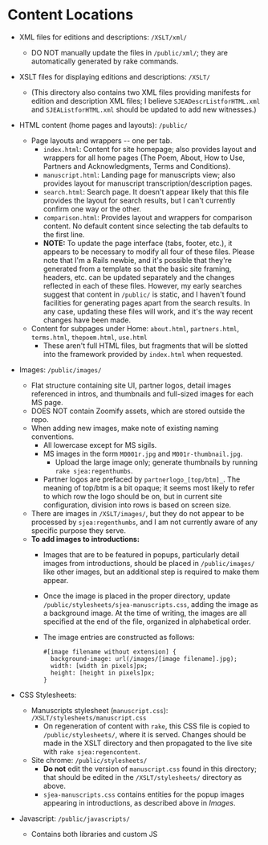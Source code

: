 # Content Locations
* XML files for editions and descriptions: `/XSLT/xml/`
    * DO NOT manually update the files in `/public/xml/`; they are automatically generated by rake commands.
* XSLT files for displaying editions and descriptions: `/XSLT/`
    * (This directory also contains two XML files providing manifests for edition and description XML files; I believe `SJEADescrListforHTML.xml` and `SJEAListforHTML.xml` should be updated to add new witnesses.)
* HTML content (home pages and layouts): `/public/`
    * Page layouts and wrappers -- one per tab.
        * `index.html`: Content for site homepage; also provides layout and wrappers for all home pages (The Poem, About, How to Use, Partners and Acknowledgments, Terms and Conditions).
        * `manuscript.html`: Landing page for manuscripts view; also provides layout for manuscript transcription/description pages.
        * `search.html`: Search page. It doesn't appear likely that this file provides the layout for search results, but I can't currently confirm one way or the other.
        * `comparison.html`: Provides layout and wrappers for comparison content. No default content since selecting the tab defaults to the first line.
        * **NOTE:** To update the page interface (tabs, footer, etc.), it appears to be necessary to modify all four of these files. Please note that I'm a Rails newbie, and it's possible that they're generated from a template so that the basic site framing, headers, etc. can be updated separately and the changes reflected in each of these files. However, my early searches suggest that content in `/public/` is static, and I haven't found facilities for generating pages apart from the search results. In any case, updating these files will work, and it's the way recent changes have been made.
    * Content for subpages under Home: `about.html`, `partners.html`, `terms.html`, `thepoem.html`, `use.html`
        * These aren't full HTML files, but fragments that will be slotted into the framework provided by `index.html` when requested.
* Images: `/public/images/`
    * Flat structure containing site UI, partner logos, detail images referenced in intros, and thumbnails and full-sized images for each MS page.
    * DOES NOT contain Zoomify assets, which are stored outside the repo.
    * When adding new images, make note of existing naming conventions.
        * All lowercase except for MS sigils.
        * MS images in the form `M0001r.jpg` and `M001r-thumbnail.jpg`.
            * Upload the large image only; generate thumbnails by running `rake sjea:regenthumbs`.
        * Partner logos are prefaced by `partnerlogo_[top/btm]_`. The meaning of top/btm is a bit opaque; it seems most likely to refer to which row the logo should be on, but in current site configuration, division into rows is based on screen size.
    * There are images in `/XSLT/images/`, but they do not appear to be processed by `sjea:regenthumbs`, and I am not currently aware of any specific purpose they serve.
    * **To add images to introductions:**
        * Images that are to be featured in popups, particularly detail images from introductions, should be placed in `/public/images/` like other images, but an additional step is required to make them appear.
        * Once the image is placed in the proper directory, update `/public/stylesheets/sjea-manuscripts.css`, adding the image as a background image. At the time of writing, the images are all specified at the end of the file, organized in alphabetical order.
        * The image entries are constructed as follows:

            ```
            #[image filename without extension] {
              background-image: url(/images/[image filename].jpg);
              width: [width in pixels]px;
              height: [height in pixels]px;
            }
            ```
            
* CSS Stylesheets:
    * Manuscripts stylesheet (`manuscript.css`): `/XSLT/stylesheets/manuscript.css`
        * On regeneration of content with `rake`, this CSS file is copied to `/public/stylesheets/`, where it is served. Changes should be made in the XSLT directory and then propagated to the live site with `rake sjea:regencontent`.
    * Site chrome: `/public/stylesheets/`
        * **Do not** edit the version of `manuscript.css` found in this directory; that should be edited in the `/XSLT/stylesheets/` directory as above.
        * `sjea-manuscripts.css` contains entities for the popup images appearing in introductions, as described above in *Images*.
* Javascript: `/public/javascripts/`
    * Contains both libraries and custom JS
